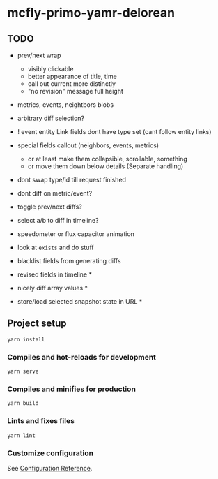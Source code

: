 # mcfly-primo-yamr-delorean

## TODO

- prev/next wrap
  - visibly clickable
  - better appearance of title, time
  - call out current more distinctly
  - "no revision" message full height
- metrics, events, neightbors blobs
- arbitrary diff selection?


- ! event entity Link fields dont have type set (cant follow entity links)
- special fields callout (neighbors, events, metrics)
  - or at least make them collapsible, scrollable, something
  - or move them down below details (Separate handling)

- dont swap type/id till request finished
- dont diff on metric/event?
- toggle prev/next diffs?
- select a/b to diff in timeline?

- speedometer or flux capacitor animation
- look at `exists` and do stuff
- blacklist fields from generating diffs
- revised fields in timeline *
- nicely diff array values *
- store/load selected snapshot state in URL *


## Project setup
```
yarn install
```

### Compiles and hot-reloads for development
```
yarn serve
```

### Compiles and minifies for production
```
yarn build
```

### Lints and fixes files
```
yarn lint
```

### Customize configuration
See [Configuration Reference](https://cli.vuejs.org/config/).
